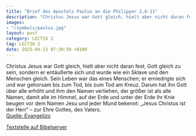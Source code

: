 ```yaml
---
title: "Brief des Apostels Paulus an die Philipper 2,6-11"
description: "Christus Jesus war Gott gleich, hielt aber nicht daran fest, Gott gleich zu sein, sondern er entäußerte sich und wurde wie ein Sklave und den Menschen gleich. Sein Leben war das eines Menschen; er erniedrigte sich und war gehorsam bis zum Tod, bis zum Tod am Kreuz. Darum hat ihn ...."
images:
- "/symbols/paulus.jpg"
layout: post
category: LECTIO 2
tag: LECTIO 2
date: 2025-04-13 07:30:50 +0100
---
```

Christus Jesus war Gott gleich, hielt aber nicht daran fest, Gott gleich zu sein,
sondern er entäußerte sich und wurde wie ein Sklave und den Menschen gleich. Sein Leben war das eines Menschen;
er erniedrigte sich und war gehorsam bis zum Tod, bis zum Tod am Kreuz.
Darum hat ihn Gott über alle erhöht und ihm den Namen verliehen, der größer ist als alle Namen,
damit alle im Himmel, auf der Erde und unter der Erde ihr Knie beugen vor dem Namen Jesu
und jeder Mund bekennt: „Jesus Christus ist der Herr“ – zur Ehre Gottes, des Vaters.<!--more--><br>
[Quelle: Evangelizo](https://evangeliumtagfuertag.org/DE/gospel)

[Textstelle auf Bibelserver](https://www.bibleserver.com/EU/Philipper2,6-11)
